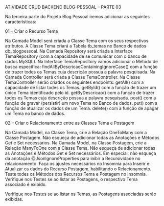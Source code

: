 ATIVIDADE CRUD BACKEND BLOG-PESSOAL – PARTE 03

Na terceira parte do Projeto Blog Pessoal iremos adicionar as seguintes características:

01 – Criar o Recurso Tema

Na Camada Model será criada a Classe Tema com os seus respectivos atributos.
A Classe Tema criará a Tabela tb_temas no Banco de dados db_blogpessoal.
Na Camada Repository será criada a Interface TemaRepository (com a capacidade de se comunicar com o banco de dados MySQL).
Na Interface TemaRepository vamos adicionar o Método de busca específica:
findAllByDescricaoContainingIgnoreCase() com a função de trazer todes os Temas cuja descrição possua a palavra pesquisada.
Na Camada Controller será criada a Classe TemaController. 
Na Classe TemaController serão criados os seguintes endpoints:
getAll() com a capacidade de listar todes os Temas.
getById() com a função de trazer um único Tema identificado pelo id.
getByDescricao() com a função de trazer todes os Temas cuja descrição possua a palavra pesquisada.
post() com a função de gravar (persistir) um novo Tema no Banco de dados.
put() com a função de atualizar os dados de um Tema.
delete() com a função de apagar um Tema no banco de dados.



02 – Criar o Relacionamento entre as Classes Tema e Postagem

Na Camada Model, na Classe Tema, crie a Relação OneToMany com a Classe Postagem. Não esqueça de adicionar todas as Anotações e Métodos Get e Set necessários.
Na Camada Model, na Classe Postagem, crie a Relação ManyToOne com a Classe Tema. Não esqueça de adicionar todas as Anotações e Métodos Get e Set necessários.
Em especial, não esqueça da anotação @JsonIgnoreProperties para inibir a Recursividade no relacionamento.
Faça os ajustes necessários no Insomnia para Inserir e Atualizar os dados do Recurso Postagem, habilitando o Relacionamento.
Teste todes os Métodos dos Recursos Tema e Postagem no Insomnia.
Verifique nos Testes se ao listar as Postagens, o respectivo Tema associado é exibido.

Verifique nos Testes se ao listar os Temas, as Postagens associadas serão exibidas.

